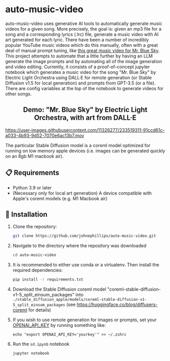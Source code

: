 # auto-music-video

auto-music-video uses generative AI tools to automatically generate music videos for a given song. More precisely, the goal is: given an mp3 file for a song and a corresponding lyrics (.lrc) file, generate a music video with AI art generated for each lyric. There have been a number of incredibly popular YouTube music videos which do this manually, often with a great deal of manual prompt tuning, like [this great music video for Mr. Blue Sky](https://www.youtube.com/watch?v=nyD6g47DHQk). This project attempts to automate that a little further by having an LLM generate the image prompts and by automating all of the image generation and video editing. Currently, it consists of a proof-of-concept jupyter notebook which generates a music video for the song "Mr. Blue Sky" by Electric Light Orchestra using DALL·E for remote generation (or Stable Diffusion v1.5 for local generation) and prompts from GPT-3.5 (or a file). There are config variables at the top of the notebook to generate videos for other songs.

<h2 align="center"> Demo: "Mr. Blue Sky" by Electric Light Orchestra, with art from DALL·E </h2>

https://user-images.githubusercontent.com/11326277/233519311-91ccd61c-a033-4b93-9d52-7070e6ac13b7.mov

The particular Stable Diffusion model is a coreml model optimized for running on low memory apple devices
(i.e. images can be generated quickly on an 8gb M1 macbook air).

## 📋 Requirements
- Python 3.9 or later
- (Necessary only for local art generation) A device compatible with Apple's coreml models (e.g. M1 Macbook air)

## 💾 Installation
1. Clone the repository:

    ```bash
    git clone https://github.com/johnephillips/auto-music-video.git
    ```

2. Navigate to the directory where the repository was downloaded

    ```bash
    cd auto-music-video
    ```

3. It is recommended to either use conda or a virtualenv. Then install the required dependencies:

    ```bash
    pip install -r requirements.txt
    ```

4. Download the Stable Diffusion coreml model "coreml-stable-diffusion-v1-5_split_einsum_packages" into
`./stable_diffusion_apple/models/coreml-stable-diffusion-v1-5_split_einsum_packages` (see https://huggingface.co/blog/diffusers-coreml for details)

5. If you wish to use remote generation for images or prompts, set your [OPENAI_API_KEY](https://help.openai.com/en/articles/5112595-best-practices-for-api-key-safety) by running something like:
    ```
    echo "export OPENAI_API_KEY='yourkey'" >> ~/.zshrc
    ```

5. Run the `sd.ipynb` notebook
    ```bash
    jupyter notebook
    ```
